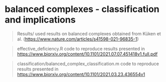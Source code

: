 # balanced complexes - classification and implications

> Results/
used results on balanced complexes obtained from Küken et al. (https://www.nature.com/articles/s41598-021-96835-1)

> effective_deficiency.R
code to reproduce results presented in https://www.biorxiv.org/content/10.1101/2021.07.07.451418v1.full.pdf

> classification/balanced_complex_classification.m
code to reproduce results presented in https://www.biorxiv.org/content/10.1101/2021.03.23.436554v1
